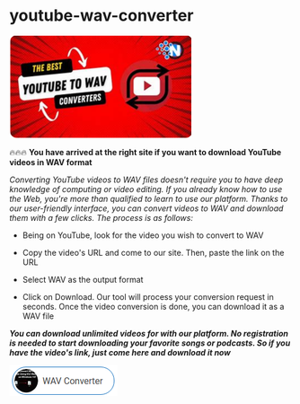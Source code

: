 # youtube-wav-converter

<img src="https://github.com/CourtlandNullins/youtube-wav-converter/blob/main/way.png"/>

🔥🔥🔥 **You have arrived at the right site if you want to download YouTube videos in WAV format**

*Converting YouTube videos to WAV files doesn't require you to have deep knowledge of computing or video editing. If you already know how to use the Web, you're more than qualified to learn to use our platform. Thanks to our user-friendly interface, you can convert videos to WAV and download them with a few clicks. The process is as follows:*

+ Being on YouTube, look for the video you wish to convert to WAV

+ Copy the video's URL and come to our site. Then, paste the link on the URL

+ Select WAV as the output format

+ Click on Download. Our tool will process your conversion request in seconds. Once the video conversion is done, you can download it as a WAV file

***You can download unlimited videos for with our platform. No registration is needed to start downloading your favorite songs or podcasts. So if you have the video's link, just come here and download it now***

<img src="https://github.com/CourtlandNullins/youtube-wav-converter/blob/main/dl.png"/>
